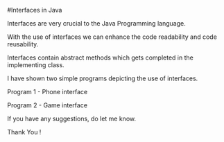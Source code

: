 #Interfaces in Java

Interfaces are very crucial to the Java Programming language. 

With the use of interfaces we can enhance the code readability and code reusability.

Interfaces contain abstract methods which gets completed in the implementing class.

I have shown two simple programs depicting the use of interfaces.

Program 1 - Phone interface

Program 2 - Game interface

If you have any suggestions, do let me know.

Thank You !
